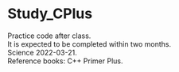 # Study_CPlus  
Practice code after class.  
It is expected to be completed within two months.  
Science 2022-03-21.  
Reference books: C++ Primer Plus.    

